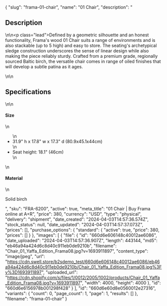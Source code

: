 {
  "slug": "frama-01-chair",
  "name": "01 Chair",
  "description": "<h2>Description</h2>\n<!-- split -->\n<p class=\"lead\">Defined by a geometric silhouette and an honest functionality, Frama's wood 01 Chair suits a range of environments and is also stackable (up to 5 high) and easy to store. The seating's archetypical sledge construction underscores the sense of linear design while also making the piece reliably sturdy. Crafted from a premium grade, regionally sourced Baltic birch, the versatile chair comes in range of oiled finishes that will develop a subtle patina as it ages.</p>\n<!-- split -->\n<h2>Specifications</h2>\n<!-- split -->\n<h4>Size</h4>\n<ul>\n<li>31.9\" h x 17.8\" w x 17.3\" d (80.9x45.1x44cm)</li>\n<li>Seat height: 18.1\" (46cm)</li>\n</ul>\n<h4>Material</h4>\n<p>Solid birch</p>",
  "sku": "FRA-6200",
  "active": true,
  "meta_title": "01 Chair | Buy Frama online at A+R",
  "price": 380,
  "currency": "USD",
  "type": "physical",
  "delivery": "shipment",
  "date_created": "2024-04-03T14:57:36.574Z",
  "stock_status": null,
  "date_updated": "2024-04-03T14:57:37.073Z",
  "prices": [],
  "purchase_options": {
    "standard": {
      "active": true,
      "price": 380,
      "prices": []
    }
  },
  "images": [
    {
      "file": {
        "id": "660d6e606148c40012ae6086",
        "date_uploaded": "2024-04-03T14:57:36.907Z",
        "length": 443144,
        "md5": "eb46a94a424d6c8d40c911eb0de9210b",
        "filename": "Chair_01_Yaffa_Edition_Frama08.jpg?v=1693911897",
        "content_type": "image/jpeg",
        "url": "https://cdn.swell.store/b2sdemo_test/660d6e606148c40012ae6086/eb46a94a424d6c8d40c911eb0de9210b/Chair_01_Yaffa_Edition_Frama08.jpg%3Fv%3D1693911897",
        "uploaded_url": "https://cdn.shopify.com/s/files/1/0012/2005/1002/products/Chair_01_Yaffa_Edition_Frama08.jpg?v=1693911897",
        "width": 4000,
        "height": 4000
      },
      "id": "660d6e6156978b001298f428"
    }
  ],
  "id": "660d6e60d8e0560012e27316",
  "variants": {
    "count": 0,
    "page_count": 1,
    "page": 1,
    "results": []
  },
  "filename": "frama-01-chair"
}